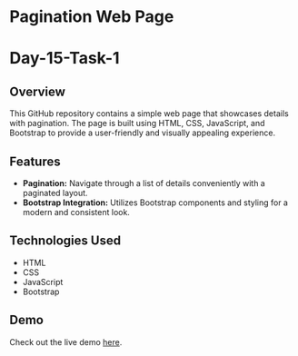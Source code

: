 # Pagination Web Page

# Day-15-Task-1

## Overview

This GitHub repository contains a simple web page that showcases details with pagination. The page is built using HTML, CSS, JavaScript, and Bootstrap to provide a user-friendly and visually appealing experience.

## Features

- **Pagination:** Navigate through a list of details conveniently with a paginated layout.
- **Bootstrap Integration:** Utilizes Bootstrap components and styling for a modern and consistent look.

## Technologies Used

- HTML
- CSS
- JavaScript
- Bootstrap

## Demo

Check out the live demo [here](https://pagination-details-demo.netlify.app/).

